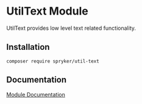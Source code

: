 # UtilText Module

UtilText provides low level text related functionality.

## Installation

```
composer require spryker/util-text
```

## Documentation

[Module Documentation](https://academy.spryker.com/developing_with_spryker/module_guide/modules.html)
